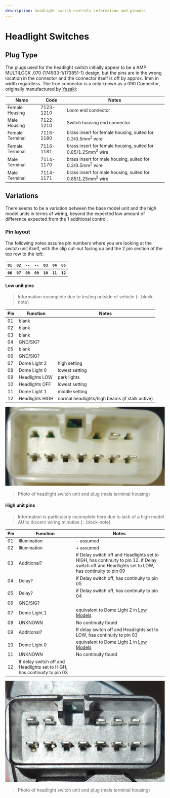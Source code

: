 ```yaml
---
description: headlight switch controls information and pinouts
---
```


# Headlight Switches

## Plug Type

The plugs used for the headlight switch initially appear to be a AMP MULTILOCK .070 (174933-1/173851-1) design, but the pins are in the wrong location in the connector and the connector itself is off by approx. 1mm in width regardless. The true connector is a only known as a 090 Connector, originally manufactured by [Yazaki](../../Credits.md#sources):

| Name | Code | Notes |
| --- | --- | --- |
| Female Housing | 7123-1210 | Loom end connector |
| Male Housing | 7122-1210 | Switch housing end connector |
| Female Terminal | 7116-1180 | brass insert for female housing, suited for 0.3/0.5mm<sup>2</sup> wire |
| Female Terminal | 7116-1181 | brass insert for female housing, suited for 0.85/1.25mm<sup>2</sup> wire |
| Male Terminal | 7114-1170 | brass insert for male housing, suited for 0.3/0.5mm<sup>2</sup> wire |
| Male Terminal | 7114-1171 | brass insert for male housing, suited for 0.85/1.25mm<sup>2</sup> wire |

## Variations
There seems to be a variation between the base model unit and the high model units in terms of wiring, beyond the expected low amount of difference expected from the 1 additional control.

### Pin layout
The following notes assume pin numbers where you are looking at the switch unit itself, with the clip cut-out facing up and the 2 pin section of the top row to the left:

| `01` | `02` | `--` | `--` | `03` | `04` | `05` |
| --- | --- | --- | --- | --- | --- | --- |
| **`06`** | **`07`** | **`08`** | **`09`** | **`10`** | **`11`** | **`12`** |

####  Low unit pins

> Information incomplete due to testing outside of vehicle
{: .block-note}

| Pin | Function | Notes |
| --- | --- | --- |
| 01 | blank | |
| 02 | blank | |
| 03 | blank | |
| 04 | GND/SIG? | |
| 05 | blank | |
| 06 | GND/SIG? | |
| 07 | Dome Light 2 | high setting |
| 08 | Dome Light 0 | lowest setting |
| 09 | Headlights LOW | park lights |
| 10 | Headlights OFF | lowest setting |
| 11 | Dome Light 1 | middle setting |
| 12 | Headlights HIGH | normal headlights/high beams (if stalk active) |

![Low Plug](./low-plug.jpg)

> Photo of headlight switch unit end plug (male terminal housing)

#### High unit pins

> Information is particularly incomplete here due to lack of a high model AU to discern wiring minutiae
{: .block-note}

| Pin | Function | Notes |
| --- | --- | --- |
| 01 | Illumination | - assumed |
| 02 | Illumination | + assumed |
| 03 | Additional? | if Delay switch off and Headlights set to HIGH, has continuity to pin 12. if Delay switch off and Headlights set to LOW, has continuity to pin 09 |
| 04 | Delay? | if Delay switch off, has continuity to pin 05 |
| 05 | Delay? | if Delay switch off, has continuity to pin 04 |
| 06 | GND/SIG? | |
| 07 | Dome Light 1 | equivalent to Dome Light 2 in [Low Models](#low-unit-pins)
| 08 | UNKNOWN | No continuity found |
| 09 | Additional? | If delay switch off and Headlights set to LOW, has continuity to pin 03 |
| 10 | Dome Light 0 | equivalent to Dome Light 1 in [Low Models](#low-unit-pins) |
| 11 | UNKNOWN | No continuity found |
| 12 | If delay switch off and Headlights set to HIGH, has continuity to pin 03 |

![High Plug](./high-plug.jpg)

> Photo of headlight switch unit end plug (male terminal housing)